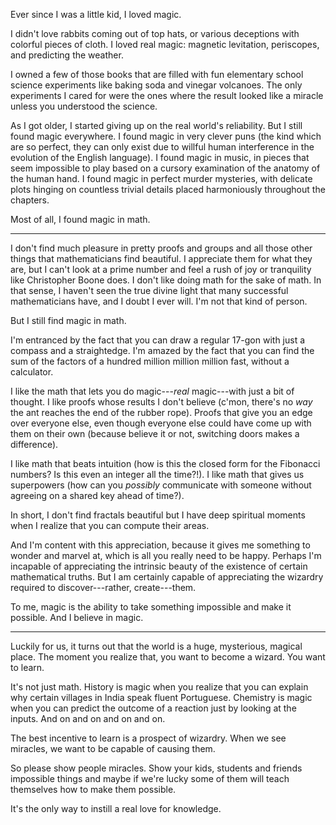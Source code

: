 Ever since I was a little kid, I loved magic.

I didn't love rabbits coming out of top hats, or various deceptions with
colorful pieces of cloth. I loved real magic: magnetic levitation, periscopes,
and predicting the weather.

I owned a few of those books that are filled with fun elementary school science
experiments like baking soda and vinegar volcanoes. The only experiments I
cared for were the ones where the result looked like a miracle unless you
understood the science.

As I got older, I started giving up on the real world's reliability. But I
still found magic everywhere. I found magic in very clever puns (the kind which
are so perfect, they can only exist due to willful human interference in the
evolution of the English language). I found magic in music, in pieces that seem
impossible to play based on a cursory examination of the anatomy of the human
hand. I found magic in perfect murder mysteries, with delicate plots hinging on
countless trivial details placed harmoniously throughout the chapters.

Most of all, I found magic in math.

---

I don't find much pleasure in pretty proofs and groups and all those other
things that mathematicians find beautiful. I appreciate them for what they are,
but I can't look at a prime number and feel a rush of joy or tranquility like
Christopher Boone does. I don't like doing math for the sake of math. In that
sense, I haven't seen the true divine light that many successful mathematicians
have, and I doubt I ever will. I'm not that kind of person.

But I still find magic in math.

I'm entranced by the fact that you can draw a regular 17-gon with just a
compass and a straightedge. I'm amazed by the fact that you can find the sum of
the factors of a hundred million million million fast, without a calculator.

I like the math that lets you do magic---*real* magic---with just a bit of
thought. I like proofs whose results I don't believe (c'mon, there's no *way*
the ant reaches the end of the rubber rope). Proofs that give you an edge over
everyone else, even though everyone else could have come up with them on their
own (because believe it or not, switching doors makes a difference).

I like math that beats intuition (how is this the closed form for the Fibonacci
numbers? Is this even an integer all the time?!). I like math that gives us
superpowers (how can you *possibly* communicate with someone without agreeing
on a shared key ahead of time?).

In short, I don't find fractals beautiful but I have deep spiritual moments
when I realize that you can compute their areas.

And I'm content with this appreciation, because it gives me something to wonder
and marvel at, which is all you really need to be happy. Perhaps I'm incapable
of appreciating the intrinsic beauty of the existence of certain mathematical
truths. But I am certainly capable of appreciating the wizardry required to
discover---rather, create---them.

To me, magic is the ability to take something impossible and make it possible.
And I believe in magic.

---

Luckily for us, it turns out that the world is a huge, mysterious, magical
place. The moment you realize that, you want to become a wizard. You want to
learn.

It's not just math. History is magic when you realize that you can explain why
certain villages in India speak fluent Portuguese. Chemistry is magic when you
can predict the outcome of a reaction just by looking at the inputs. And on and
on and on and on.

The best incentive to learn is a prospect of wizardry. When we see miracles, we
want to be capable of causing them.

So please show people miracles. Show your kids, students and friends impossible
things and maybe if we're lucky some of them will teach themselves how to make
them possible.

It's the only way to instill a real love for knowledge.
